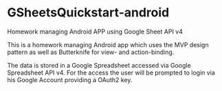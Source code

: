 # GSheetsQuickstart-android
Homework managing Android APP using Google Sheet API v4

This is a homework managing Android app which uses the MVP design pattern as well as Butterknife for view- and action-binding. 

The data is stored in a Google Spreadsheet accessed via Google Spreadsheet API v4.
For the access the user will be prompted to login via his Google Account providing a OAuth2 key. 

